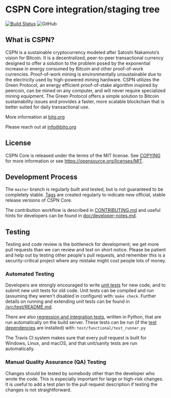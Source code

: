 # CSPN Core integration/staging tree

[![Build Status](https://travis-ci.org/cspn/cspn.svg?branch=master)](https://travis-ci.org/cspn/cspn) ![GitHub](https://img.shields.io/github/license/mashape/apistatus.svg)

## What is CSPN?

CSPN is a sustainable cryptocurrency modeled after Satoshi Nakamoto’s vision for Bitcoin. It is a decentralized, peer-to-peer transactional currency designed to offer a solution to the problem posed by the exponential increase in energy consumed by Bitcoin and other proof-of-work currencies.
Proof-of-work mining is environmentally unsustainable due to the electricity used by high-powered mining hardware. CSPN utilizes the Green Protocol, an energy efficient proof-of-stake algorithm inspired by peercoin, can be mined on any computer, and will never require specialized mining equipment. The Green Protocol offers a simple solution to Bitcoin sustainability issues and provides a faster, more scalable blockchain that is better suited for daily transactional use.

More information at [bitg.org](http://www.bitg.org)

Please reach out at info@bitg.org

## License

CSPN Core is released under the terms of the MIT license. See [COPYING](COPYING) for more
information or see https://opensource.org/licenses/MIT.

## Development Process

The `master` branch is regularly built and tested, but is not guaranteed to be
completely stable. [Tags](https://github.com/cspn/cspn/tags) are created
regularly to indicate new official, stable release versions of CSPN Core.

The contribution workflow is described in [CONTRIBUTING.md](CONTRIBUTING.md)
and useful hints for developers can be found in [doc/developer-notes.md](doc/developer-notes.md).

## Testing

Testing and code review is the bottleneck for development; we get more pull
requests than we can review and test on short notice. Please be patient and help out by testing
other people's pull requests, and remember this is a security-critical project where any mistake might cost people
lots of money.

### Automated Testing

Developers are strongly encouraged to write [unit tests](src/test/README.md) for new code, and to
submit new unit tests for old code. Unit tests can be compiled and run
(assuming they weren't disabled in configure) with: `make check`. Further details on running
and extending unit tests can be found in [/src/test/README.md](/src/test/README.md).

There are also [regression and integration tests](/test), written
in Python, that are run automatically on the build server.
These tests can be run (if the [test dependencies](/test) are installed) with: `test/functional/test_runner.py`

The Travis CI system makes sure that every pull request is built for Windows, Linux, and macOS, and that unit/sanity tests are run automatically.

### Manual Quality Assurance (QA) Testing

Changes should be tested by somebody other than the developer who wrote the
code. This is especially important for large or high-risk changes. It is useful
to add a test plan to the pull request description if testing the changes is
not straightforward.
